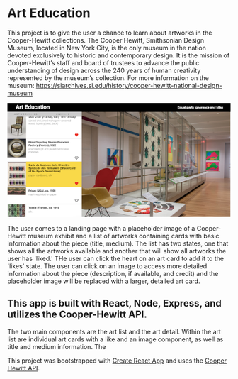# Art Education
This project is to give the user a chance to learn about artworks in the Cooper-Hewitt collections. The Cooper Hewitt, Smithsonian Design Museum, located in New York City, is the only museum in the nation devoted exclusively to historic and contemporary design. It is the mission of Cooper-Hewitt’s staff and board of trustees to advance the public understanding of design across the 240 years of human creativity represented by the museum’s collection. For more information on the museum: https://siarchives.si.edu/history/cooper-hewitt-national-design-museum

![alt text](./public/art_education.png)

The user comes to a landing page with a placeholder image of a Cooper-Hewitt museum exhibit and a list of artworks containing cards with basic information about the piece (title, medium). The list has two states, one that shows all the artworks available and another that will show all artworks the user has 'liked.' THe user can click the heart on an art card to add it to the 'likes' state. The user can click on an image to access more detailed information about the piece (description, if available, and credit) and the placeholder image will be replaced with a larger, detailed art card.

## This app is built with React, Node, Express, and utilizes the Cooper-Hewitt API.
The two main components are the art list and the art detail. Within the art list are individual art cards with a like and an image component, as well as title and medium information. The 


This project was bootstrapped with [Create React App](https://github.com/facebookincubator/create-react-app) and uses the [Cooper Hewitt API](https://collection.cooperhewitt.org/api/).

